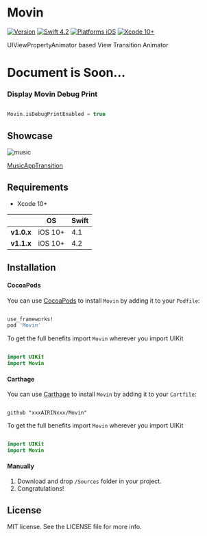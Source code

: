 # Movin

[![Version](https://img.shields.io/cocoapods/v/Movin.svg?style=flat)](http://cocoadocs.org/docsets/Movin)
[![Swift 4.2](https://img.shields.io/badge/Swift-4.2-orange.svg?style=flat)](https://developer.apple.com/swift/)
[![Platforms iOS](https://img.shields.io/badge/Platforms-iOS-lightgray.svg?style=flat)](https://developer.apple.com/swift/)
[![Xcode 10+](https://img.shields.io/badge/Xcode-10+-blue.svg?style=flat)](https://developer.apple.com/swift/)

UIViewPropertyAnimator based View Transition Animator


# Document is Soon...


### Display Movin Debug Print

``` swift

Movin.isDebugPrintEnabled = true

```

## Showcase

![music](Images/music.gif "music")

[MusicAppTransition](https://github.com/xxxAIRINxxx/MusicAppTransition)

## Requirements

* Xcode 10+

|            | OS                         | Swift         |
|------------|------------------|--------------|
| **v1.0.x** | iOS 10+ | 4.1      |
| **v1.1.x** | iOS 10+ | 4.2      |

## Installation

#### CocoaPods

You can use [CocoaPods](http://cocoapods.org/) to install `Movin` by adding it to your `Podfile`:

``` ruby

use_frameworks!
pod 'Movin'

```

To get the full benefits import `Movin` wherever you import UIKit

``` swift

import UIKit
import Movin

```

#### Carthage

You can use [Carthage](https://github.com/Carthage/Carthage) to install `Movin` by adding it to your `Cartfile`:

```

github "xxxAIRINxxx/Movin"

```

To get the full benefits import `Movin` wherever you import UIKit

``` swift

import UIKit
import Movin

```
#### Manually

1. Download and drop ```/Sources``` folder in your project.  
2. Congratulations!  

## License

MIT license. See the LICENSE file for more info.
